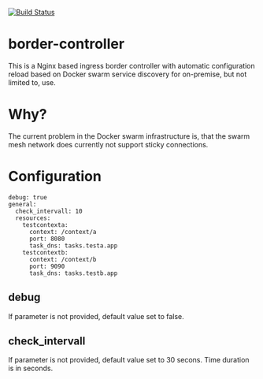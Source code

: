 [![Build Status](https://travis-ci.org/n0r1sk/border-controller.svg?branch=edge)](https://travis-ci.org/n0r1sk/border-controller)

# border-controller
This is a Nginx based ingress border controller with automatic configuration reload based on Docker swarm service discovery for on-premise, but not limited to, use.

# Why?
The current problem in the Docker swarm infrastructure is, that the swarm mesh network does currently not support sticky connections.

# Configuration

```
debug: true
general:
  check_intervall: 10
  resources:
    testcontexta:
      context: /context/a
      port: 8080
      task_dns: tasks.testa.app
    testcontextb:
      context: /context/b
      port: 9090
      task_dns: tasks.testb.app
```

## debug
If parameter is not provided, default value set to false.

## check_intervall
If parameter is not provided, default value set to 30 secons. Time duration is in seconds.

